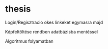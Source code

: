 # thesis
Login/Regisztracio okes linkeket egymasra majd

Képfeltöltése rendben adatbázisba mentéssel

Algoritmus folyamatban
